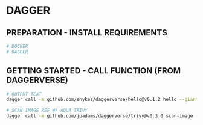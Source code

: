 # DAGGER

## PREPARATION - INSTALL REQUIREMENTS

```bash
# DOCKER
# DAGGER
```

## GETTING STARTED - CALL FUNCTION (FROM DAGGERVERSE)

```bash
# OUTPUT TEXT
dagger call -m github.com/shykes/daggerverse/hello@v0.1.2 hello --giant=false --name=pat
```

```bash
# SCAN IMAGE REF W/ AQUA TRIVY
dagger call -m github.com/jpadams/daggerverse/trivy@v0.3.0 scan-image --image-ref alpine/git:latest
```
